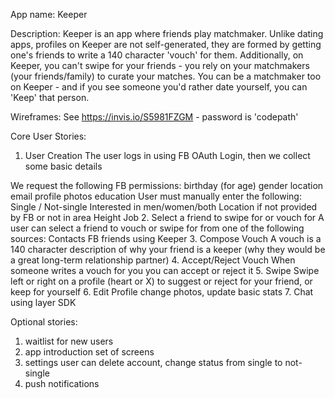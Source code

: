 App name: Keeper

Description: Keeper is an app where friends play matchmaker. Unlike dating apps, profiles on Keeper are not self-generated, they are formed by getting one's friends to write a 140 character 'vouch' for them. Additionally, on Keeper, you can't swipe for your friends - you rely on your matchmakers (your friends/family) to curate your matches. You can be a matchmaker too on Keeper - and if you see someone you'd rather date yourself, you can 'Keep' that person.

Wireframes:
  See https://invis.io/S5981FZGM - password is 'codepath'

Core User Stories:
1. User Creation
  The user logs in using FB OAuth Login, then we collect some basic details

  We request the following FB permissions: 
    birthday (for age)
    gender
    location
    email
    profile photos
    education
  User must manually enter the following:
    Single / Not-single
    Interested in men/women/both
    Location if not provided by FB or not in area
    Height
    Job
2. Select a friend to swipe for or vouch for
  A user can select a friend to vouch or swipe for from one of the following sources:
    Contacts
    FB friends using Keeper
3. Compose Vouch
  A vouch is a 140 character description of why your friend is a keeper (why they would be a great long-term relationship partner)
4. Accept/Reject Vouch
  When someone writes a vouch for you you can accept or reject it
5. Swipe
  Swipe left or right on a profile (heart or X) to suggest or reject for your friend, or keep for yourself
6. Edit Profile
  change photos, update basic stats
7. Chat
  using layer SDK

Optional stories:
1. waitlist for new users
2. app introduction set of screens
3. settings
  user can delete account, change status from single to not-single
4. push notifications
